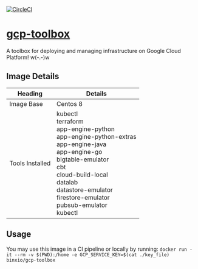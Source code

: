 [![CircleCI](https://circleci.com/gh/binxio/gcp-toolbox.svg?style=svg)](https://circleci.com/gh/binxio/gcp-toolbox)

# [gcp-toolbox](https://hub.docker.com/repository/docker/binxio/gcp-toolbox)

A toolbox for deploying and managing infrastructure on Google Cloud Platform! w(-.-)w

## Image Details
| Heading | Details |
| --- | --- |
| Image Base | Centos 8 |
| Tools Installed | kubectl<br>terraform<br>app-engine-python<br>app-engine-python-extras<br>app-engine-java<br>app-engine-go<br>bigtable-emulator<br>cbt<br>cloud-build-local<br>datalab<br>datastore-emulator<br>firestore-emulator<br>pubsub-emulator<br>kubectl |

## Usage
You may use this image in a CI pipeline or locally by running:
```docker run -it --rm -v $(PWD):/home -e GCP_SERVICE_KEY=$(cat ./key_file) binxio/gcp-toolbox ```
